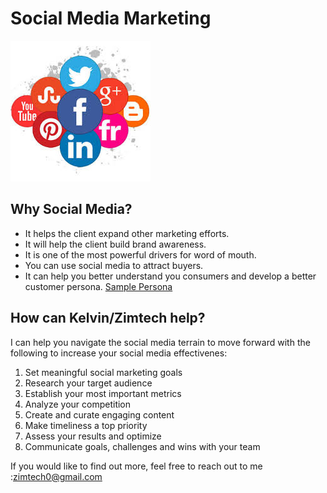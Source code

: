 # Social Media Marketing

![Social Media Marketing](/assets/images/social_media.jpeg)

## Why Social Media? 
- It helps the client expand other marketing efforts.
- It will help the client build brand awareness.
- It is one of the most powerful drivers for word of mouth.
- You can use social media to attract buyers.
- It can help you better understand you consumers and
  develop a better customer persona. [Sample
  Persona](/persona/README.md)
  
## How can Kelvin/Zimtech help? 
I can help you navigate the social media terrain to move forward with the following to increase your social media effectivenes:
1. Set meaningful social marketing goals
2. Research your target audience
3. Establish your most important metrics
4. Analyze your competition
5. Create and curate engaging content
6. Make timeliness a top priority
7. Assess your results and optimize
8. Communicate goals, challenges and wins with your team

If you would like to find out more, feel free to reach out
to me :zimtech0@gmail.com
